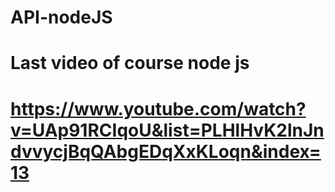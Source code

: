 # API-nodeJS
# Last video of course node js
# https://www.youtube.com/watch?v=UAp91RCIqoU&list=PLHlHvK2lnJndvvycjBqQAbgEDqXxKLoqn&index=13